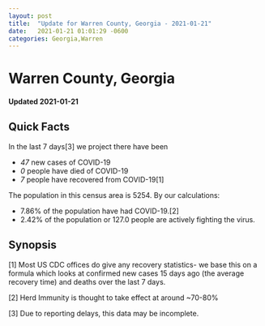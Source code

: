 ```yaml
---
layout: post
title:  "Update for Warren County, Georgia - 2021-01-21"
date:   2021-01-21 01:01:29 -0600
categories: Georgia,Warren
---
```


# Warren County, Georgia
#### Updated 2021-01-21

## Quick Facts

In the last 7 days[3] we project there have been
- *47* new cases of COVID-19
- *0* people have died of COVID-19
- *7* people have recovered from COVID-19[1]

The population in this census area is 5254. By our calculations:
- 7.86% of the population have had COVID-19.[2]
- 2.42% of the population or 127.0 people are actively fighting the virus.

## Synopsis




[1] Most US CDC offices do give any recovery statistics- we base this on a formula which looks at confirmed new cases
15 days ago (the average recovery time) and deaths over the last 7 days.

[2] Herd Immunity is thought to take effect at around ~70-80%

[3] Due to reporting delays, this data may be incomplete.
 
    